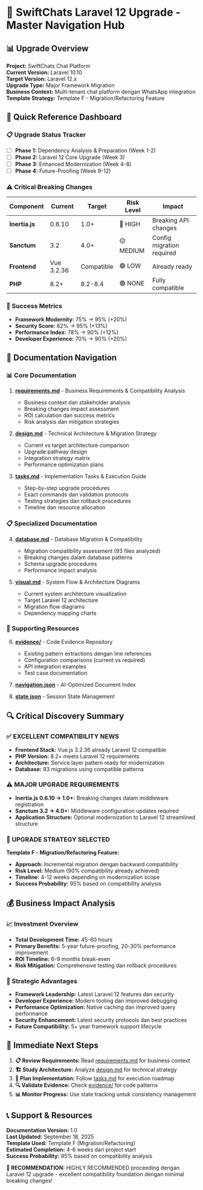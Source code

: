# 🚀 SwiftChats Laravel 12 Upgrade - Master Navigation Hub

## 📊 Upgrade Overview

**Project:** SwiftChats Chat Platform  
**Current Version:** Laravel 10.10  
**Target Version:** Laravel 12.x  
**Upgrade Type:** Major Framework Migration  
**Business Context:** Multi-tenant chat platform dengan WhatsApp integration  
**Template Strategy:** Template F - Migration/Refactoring Feature  

## 🎯 Quick Reference Dashboard

### **📋 Upgrade Status Tracker**
- [ ] **Phase 1:** Dependency Analysis & Preparation (Week 1-2)
- [ ] **Phase 2:** Laravel 12 Core Upgrade (Week 3)  
- [ ] **Phase 3:** Enhanced Modernization (Week 4-8)
- [ ] **Phase 4:** Future-Proofing (Week 9-12)

### **⚠️ Critical Breaking Changes**
| Component | Current | Target | Risk Level | Impact |
|-----------|---------|--------|------------|--------|
| **Inertia.js** | 0.6.10 | 1.0+ | 🔴 HIGH | Breaking API changes |
| **Sanctum** | 3.2 | 4.0+ | 🟡 MEDIUM | Config migration required |
| **Frontend** | Vue 3.2.36 | Compatible | 🟢 LOW | Already ready |
| **PHP** | 8.2+ | 8.2-8.4 | 🟢 NONE | Fully compatible |

### **🎯 Success Metrics**
- **Framework Modernity:** 75% → 95% (+20%)
- **Security Score:** 82% → 95% (+13%)
- **Performance Index:** 78% → 90% (+12%)
- **Developer Experience:** 70% → 90% (+20%)

## 📁 Documentation Navigation

### **📊 Core Documentation**
1. **[requirements.md](./requirements.md)** - Business Requirements & Compatibility Analysis
   - Business context dan stakeholder analysis
   - Breaking changes impact assessment
   - ROI calculation dan success metrics
   - Risk analysis dan mitigation strategies

2. **[design.md](./design.md)** - Technical Architecture & Migration Strategy
   - Current vs target architecture comparison
   - Upgrade pathway design
   - Integration strategy matrix
   - Performance optimization plans

3. **[tasks.md](./tasks.md)** - Implementation Tasks & Execution Guide
   - Step-by-step upgrade procedures
   - Exact commands dan validation protocols
   - Testing strategies dan rollback procedures
   - Timeline dan resource allocation

### **📋 Specialized Documentation**
4. **[database.md](./database.md)** - Database Migration & Compatibility
   - Migration compatibility assessment (93 files analyzed)
   - Breaking changes dalam database patterns
   - Schema upgrade procedures
   - Performance impact analysis

5. **[visual.md](./visual.md)** - System Flow & Architecture Diagrams
   - Current system architecture visualization
   - Target Laravel 12 architecture
   - Migration flow diagrams
   - Dependency mapping charts

### **📁 Supporting Resources**
6. **[evidence/](./evidence/)** - Code Evidence Repository
   - Existing pattern extractions dengan line references
   - Configuration comparisons (current vs required)
   - API integration examples
   - Test case documentation

7. **[navigation.json](./navigation.json)** - AI-Optimized Document Index
8. **[state.json](./state.json)** - Session State Management

## 🔍 Critical Discovery Summary

### **✅ EXCELLENT COMPATIBILITY NEWS**
- **Frontend Stack:** Vue.js 3.2.36 already Laravel 12 compatible
- **PHP Version:** 8.2+ meets Laravel 12 requirements
- **Architecture:** Service layer pattern ready for modernization
- **Database:** 93 migrations using compatible patterns

### **⚠️ MAJOR UPGRADE REQUIREMENTS**
- **Inertia.js 0.6.10 → 1.0+:** Breaking changes dalam middleware registration
- **Sanctum 3.2 → 4.0+:** Middleware configuration updates required
- **Application Structure:** Optional modernization to Laravel 12 streamlined structure

### **🎯 UPGRADE STRATEGY SELECTED**
**Template F - Migration/Refactoring Feature:**
- **Approach:** Incremental migration dengan backward compatibility
- **Risk Level:** Medium (90% compatibility already achieved)
- **Timeline:** 4-12 weeks depending on modernization scope
- **Success Probability:** 95% based on compatibility analysis

## 💰 Business Impact Analysis

### **📈 Investment Overview**
- **Total Development Time:** 45-60 hours
- **Primary Benefits:** 5-year future-proofing, 20-30% performance improvement
- **ROI Timeline:** 6-9 months break-even
- **Risk Mitigation:** Comprehensive testing dan rollback procedures

### **🎯 Strategic Advantages**
- **Framework Leadership:** Latest Laravel 12 features dan security
- **Developer Experience:** Modern tooling dan improved debugging
- **Performance Optimization:** Native caching dan improved query performance
- **Security Enhancement:** Latest security protocols dan best practices
- **Future Compatibility:** 5+ year framework support lifecycle

## 🚀 Immediate Next Steps

1. **📋 Review Requirements:** Read [requirements.md](./requirements.md) for business context
2. **🏗️ Study Architecture:** Analyze [design.md](./design.md) for technical strategy
3. **📝 Plan Implementation:** Follow [tasks.md](./tasks.md) for execution roadmap
4. **🔍 Validate Evidence:** Check [evidence/](./evidence/) for code patterns
5. **📊 Monitor Progress:** Use state tracking untuk consistency management

## 📞 Support & Resources

**Documentation Version:** 1.0  
**Last Updated:** September 18, 2025  
**Template Used:** Template F (Migration/Refactoring)  
**Estimated Completion:** 4-6 weeks dari project start  
**Success Probability:** 95% based on compatibility analysis  

**🎉 RECOMMENDATION:** HIGHLY RECOMMENDED proceeding dengan Laravel 12 upgrade - excellent compatibility foundation dengan minimal breaking changes!